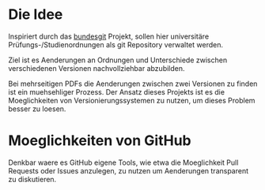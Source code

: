 # Die Idee

Inspiriert durch das [bundesgit](https://github.com/bundestag/gesetze)
Projekt, sollen hier universitäre Prüfungs-/Studienordnungen als git
Repository verwaltet werden.

Ziel ist es Aenderungen an Ordnungen und Unterschiede zwischen
verschiedenen Versionen nachvollziehbar abzubilden.

Bei mehrseitigen PDFs die Aenderungen zwischen zwei Versionen zu finden
ist ein muehsehliger Prozess. Der Ansatz dieses Projekts ist es die 
Moeglichkeiten von Versionierungssystemen zu nutzen, um dieses Problem 
besser zu loesen.


# Moeglichkeiten von GitHub

Denkbar waere es GitHub eigene Tools, wie etwa die Moeglichkeit Pull 
Requests oder Issues anzulegen, zu nutzen um Aenderungen transparent
zu diskutieren.


